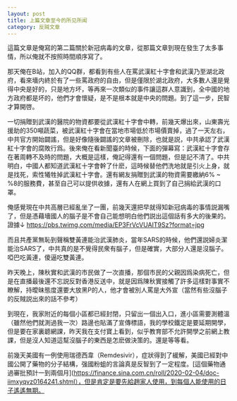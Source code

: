 ```yaml
---
layout: post
title: 上篇文章至今的所见所闻
category: 反贼文章
---
```


這篇文章是俺寫的第二篇關於新冠病毒的文章，從那篇文章到現在發生了太多事情，所以俺就不按照時間順序寫了。

那天俺在B站，加入的QQ群，都看到有些人在罵武漢紅十字會和武漢乃至湖北政府，看來墻内終於有了一些罵政府的自由，但是僅限於湖北政府，大多數人還是覺得中央是好的，只是地方坏，等再來一次類似的事件讓這群人意識到，全中國的地方政府都是坏的，他們才會懷疑，是不是根本就是中央的問題。到了這一步，民智才算開啓。

一切捐贈到武漢的醫院的物資都要從武漢紅十字會中轉，前幾天爆出來，山東壽光援助的350噸蔬菜，被武漢紅十字會在當地市場低於市場價賣掉，過了一天左右，中共官方開始闢謠，但是好像隨後闢謠的文章被刪除，也就是説，中共承認了武漢紅十字會的腐敗行爲。後來俺在看新聞臺的時候，下面的彈幕寫：武漢紅十字會存在著周轉不及時的問題，大概是這樣，俺記得還有一個問題，但是記不清了。中共明白，中國人都知道武漢紅十字會幹了什麽，這時候替他們洗地就是引火上身，就是找死，索性犧牲掉武漢紅十字會。還有網友捐贈到武漢的物資需要繳納6% ~ %8的服務費，甚至自己可以提供收據，還有人在網上買到了自己捐給武漢的口罩。

俺感覺現在中共高層已經亂坐了一團，前幾天還把早就得知新冠病毒的事情説漏嘴了，但是憑藉墻國人的腦子是不會自己能想明白他們説出這個話有多大的後果的。證據↓
<https://pbs.twimg.com/media/EP3FrVcVUAIT9Sz?format=jpg>

而且共產黨無恥到聲稱雙黃連能治武漢肺炎，當年SARS的時候，他們還説婦炎潔能治SARS了，中共真的是不覺得民衆有腦子，但是確實，大部分人還是沒腦子。啞巴吃黃連，傻逼吃雙黃連。

昨天晚上，陳秋實和武漢的市民做了一次直播，那個市民的父親因爲染病死亡，但是在直播最後還不忘説反對香港反送中，就是因爲陳秋實接觸了許多這樣對事實不瞭解，持曖昧態度還要大放黑P的人，他才會被別人罵是大外宣（當然有些沒腦子的反賊説出來的話不參考）

到現在，我家附近的每個小區都已經封閉，只留出一個出入口，進小區需要測體溫（雖然他們就測過我一次）路邊也貼滿了宣傳標語，我的學校鐵定是要延期開學，但是要在家裏聼網課，昨天我在支付寶上看到，似乎教育部不允許開學之前網上教課，但是沒人知道這幫沒腦子的東西是怎麽做決策的。還是等等看。

前幾天美國有一例使用瑞德西韋（Remdesivir），症狀得到了緩解，美國已經對中國公開了藥物的分子結構，强國粉蛆的言論真是反智到了一定程度。[這個藥物通過審批預計一到兩個月](https://finance.sina.com.cn/roll/2020-02-04/doc-iimxyqvz0164241.shtml），但是肯定是要先給趙家人使用，到每個人能使用的日子遙遙無期。
